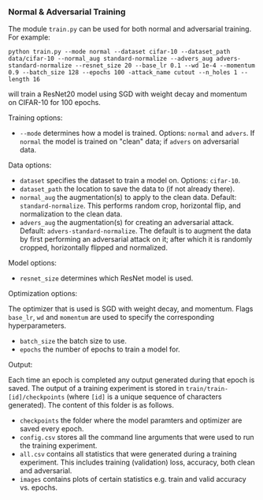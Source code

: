 ### Normal & Adversarial Training

The module `train.py` can be used for both normal and adversarial training. For example:

`python train.py --mode normal --dataset cifar-10 --dataset_path data/cifar-10 --normal_aug standard-normalize --advers_aug advers-standard-normalize --resnet_size 20 --base_lr 0.1 --wd 1e-4 --momentum 0.9 --batch_size 128 --epochs 100 -attack_name cutout --n_holes 1 --length 16`

will train a ResNet20 model using SGD with weight decay and momentum on CIFAR-10 for 100 epochs.

Training options:

* `--mode` determines how a model is trained. Options: `normal` and `advers`. If `normal` the model is trained on "clean" data; if `advers` on adversarial data.

Data options:

* `dataset` specifies the dataset to train a model on. Options: `cifar-10`.
* `dataset_path` the location to save the data to (if not already there).
* `normal_aug` the augmentation(s) to apply to the clean data. Default: `standard-normalize`. This performs random crop, horizontal flip, and normalization to the clean data.
* `advers_aug` the augmentation(s) for creating an adversarial attack. Default: `advers-standard-normalize`. The default is to augment the data by first performing an adversarial attack on it; after which it is randomly cropped, horizontally flipped and normalized.

Model options:
* `resnet_size` determines which ResNet model is used.

Optimization options:

The optimizer that is used is SGD with weight decay, and momentum. Flags `base_lr`, `wd` and `momentum` are used to specify the corresponding hyperparameters.

* `batch_size` the batch size to use.
* `epochs` the number of epochs to train a model for.

Output:

Each time an epoch is completed any output generated during that epoch is saved. The output of a training experiment is stored in `train/train-[id]/checkpoints` (where `[id]` is a unique sequence of characters generated). The content of this folder is as follows.

* `checkpoints` the folder where the model paramters and optimizer are saved every epoch.
* `config.csv` stores all the command line arguments that were used to run the training experiment.
* `all.csv` contains all statistics that were generated during a training experiment. This includes training (validation) loss, accuracy, both clean and adversarial.
* `images` contains plots of certain statistics e.g. train and valid accuracy vs. epochs.

